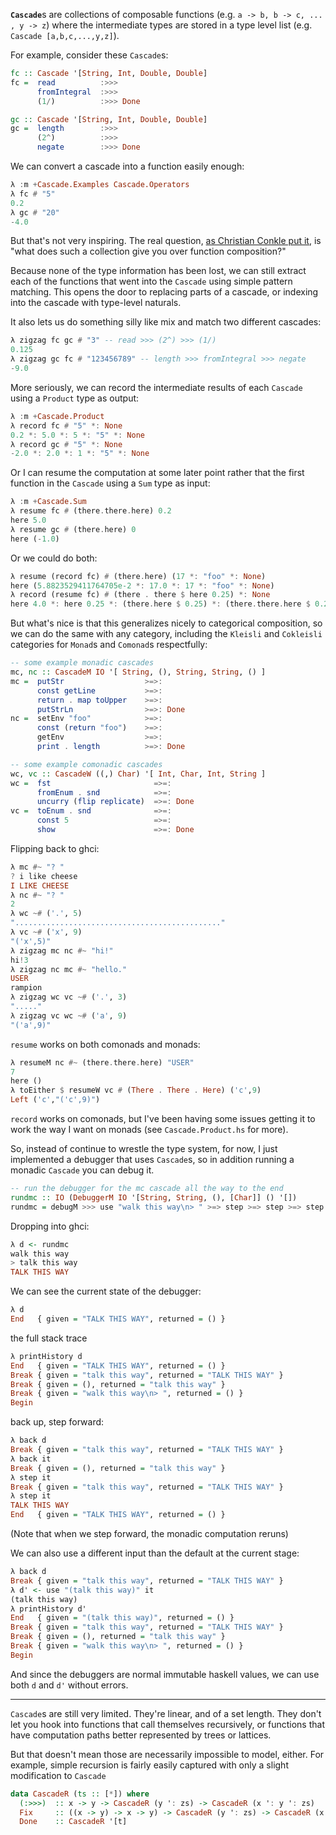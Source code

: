 <b>`Cascade`</b>s are collections of composable functions (e.g. `a -> b, b -> c, ... , y -> z`) where the intermediate types are stored in a type level list (e.g. `Cascade [a,b,c,...,y,z]`).

For example, consider these `Cascade`s:

```haskell
fc :: Cascade '[String, Int, Double, Double]
fc =  read          :>>>
      fromIntegral  :>>>
      (1/)          :>>> Done

gc :: Cascade '[String, Int, Double, Double]
gc =  length        :>>>
      (2^)          :>>>
      negate        :>>> Done
```

We can convert a cascade into a function easily enough:

```haskell
λ :m +Cascade.Examples Cascade.Operators
λ fc # "5"
0.2
λ gc # "20"
-4.0
```

But that's not very inspiring. The real question, [as Christian Conkle put it](http://stackoverflow.com/questions/26593237/what-would-the-type-of-a-list-of-cascading-functions-be#comment41802812_26593534), is "what does such a collection give you over function composition?"

Because none of the type information has been lost, we can still extract each of the functions that went into the `Cascade` using simple pattern matching. This opens the door to replacing parts of a cascade, or indexing into the cascade with type-level naturals.

It also lets us do something silly like mix and match two different cascades:

```haskell
λ zigzag fc gc # "3" -- read >>> (2^) >>> (1/)
0.125
λ zigzag gc fc # "123456789" -- length >>> fromIntegral >>> negate
-9.0
```

More seriously, we can record the intermediate results of each `Cascade` using a `Product` type as output:

```haskell
λ :m +Cascade.Product
λ record fc # "5" *: None
0.2 *: 5.0 *: 5 *: "5" *: None
λ record gc # "5" *: None
-2.0 *: 2.0 *: 1 *: "5" *: None
```

Or I can resume the computation at some later point rather that the first function in the `Cascade` using a `Sum` type as input:

```haskell
λ :m +Cascade.Sum
λ resume fc # (there.there.here) 0.2
here 5.0
λ resume gc # (there.here) 0
here (-1.0)
```

Or we could do both:

```haskell
λ resume (record fc) # (there.here) (17 *: "foo" *: None)
here (5.8823529411764705e-2 *: 17.0 *: 17 *: "foo" *: None)
λ record (resume fc) # (there . there $ here 0.25) *: None
here 4.0 *: here 0.25 *: (there.here $ 0.25) *: (there.there.here $ 0.25) *: None
```

But what's nice is that this generalizes nicely to categorical composition, so we can do the same with 
any category, including the `Kleisli` and `Cokleisli` categories for `Monad`s and `Comonad`s respectfully:

```haskell
-- some example monadic cascades
mc, nc :: CascadeM IO '[ String, (), String, String, () ]
mc =  putStr                  >=>:
      const getLine           >=>:
      return . map toUpper    >=>:
      putStrLn                >=>: Done
nc =  setEnv "foo"            >=>: 
      const (return "foo")    >=>:
      getEnv                  >=>:
      print . length          >=>: Done
```

```haskell
-- some example comonadic cascades
wc, vc :: CascadeW ((,) Char) '[ Int, Char, Int, String ]
wc =  fst                       =>=:
      fromEnum . snd            =>=:
      uncurry (flip replicate)  =>=: Done
vc =  toEnum . snd              =>=:
      const 5                   =>=:
      show                      =>=: Done
```

Flipping back to ghci:

```haskell
λ mc #~ "? "
? i like cheese
I LIKE CHEESE
λ nc #~ "? "
2
λ wc ~# ('.', 5)
".............................................."
λ vc ~# ('x', 9)
"('x',5)"
λ zigzag mc nc #~ "hi!"
hi!3
λ zigzag nc mc #~ "hello."
USER
rampion
λ zigzag wc vc ~# ('.', 3)
"....."
λ zigzag vc wc ~# ('a', 9)
"('a',9)"
```

`resume` works on both comonads and monads:

```haskell
λ resumeM nc #~ (there.there.here) "USER"
7
here ()
λ toEither $ resumeW vc # (There . There . Here) ('c',9)
Left ('c',"('c',9)")
```

`record` works on comonads, but I've been having some issues getting it to work the way I want on monads (see `Cascade.Product.hs` for more).

So, instead of continue to wrestle the type system, for now, I just implemented a debugger that uses `Cascade`s,
so in addition running a monadic `Cascade` you can debug it.

```haskell
-- run the debugger for the mc cascade all the way to the end
rundmc :: IO (DebuggerM IO '[String, String, (), [Char]] () '[])
rundmc = debugM >>> use "walk this way\n> " >=> step >=> step >=> step $ mc
```

Dropping into ghci:

```haskell
λ d <- rundmc
walk this way
> talk this way
TALK THIS WAY
```

We can see the current state of the debugger:

```haskell
λ d
End   { given = "TALK THIS WAY", returned = () }
```

the full stack trace

```haskell
λ printHistory d
End   { given = "TALK THIS WAY", returned = () }
Break { given = "talk this way", returned = "TALK THIS WAY" }
Break { given = (), returned = "talk this way" }
Break { given = "walk this way\n> ", returned = () }
Begin
```

back up, step forward:

```haskell
λ back d
Break { given = "talk this way", returned = "TALK THIS WAY" }
λ back it
Break { given = (), returned = "talk this way" }
λ step it
Break { given = "talk this way", returned = "TALK THIS WAY" }
λ step it
TALK THIS WAY
End   { given = "TALK THIS WAY", returned = () }
```

(Note that when we step forward, the monadic computation reruns)

We can also use a different input than the default at the current stage:

```haskell
λ back d
Break { given = "talk this way", returned = "TALK THIS WAY" }
λ d' <- use "(talk this way)" it
(talk this way)
λ printHistory d'
End   { given = "(talk this way)", returned = () }
Break { given = "talk this way", returned = "TALK THIS WAY" }
Break { given = (), returned = "talk this way" }
Break { given = "walk this way\n> ", returned = () }
Begin
```

And since the debuggers are normal immutable haskell values, we can use both `d` and `d'` without errors.

---

`Cascade`s are still very limited. They're linear, and of a set length. They don't let you hook into functions that call themselves recursively, or functions that have computation paths better represented by trees or lattices.

But that doesn't mean those are necessarily impossible to model, either. For example, simple recursion is fairly easily captured with only a slight modification to `Cascade`

```haskell
data CascadeR (ts :: [*]) where
  (:>>>)  :: x -> y -> CascadeR (y ': zs) -> CascadeR (x ': y ': zs)
  Fix     :: ((x -> y) -> x -> y) -> CascadeR (y ': zs) -> CascadeR (x ': y ': zs)
  Done    :: CascadeR '[t]
```


